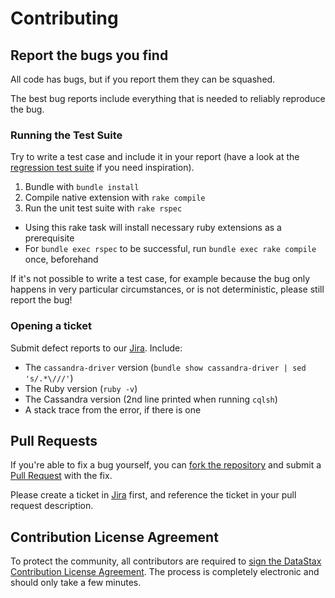 # Contributing

## Report the bugs you find

All code has bugs, but if you report them they can be squashed.

The best bug reports include everything that is needed to reliably reproduce the bug.

### Running the Test Suite

Try to write a test case and include it in your report (have a look at the
[regression test suite](spec/regressions) if you need inspiration).

1. Bundle with `bundle install`
2. Compile native extension with `rake compile`
3. Run the unit test suite with `rake rspec`
  * Using this rake task will install necessary ruby extensions as a prerequisite
  * For `bundle exec rspec` to be successful, run `bundle exec rake compile` once, beforehand

If it's not possible to write a test case, for example because the bug only happens in
very particular circumstances, or is not deterministic, please still report the bug!

### Opening a ticket

Submit defect reports to our [Jira](https://datastax-oss.atlassian.net/projects/RUBY/issues). Include:

* The `cassandra-driver` version (`bundle show cassandra-driver | sed 's/.*\///'`)
* The Ruby version (`ruby -v`)
* The Cassandra version (2nd line printed when running `cqlsh`)
* A stack trace from the error, if there is one

## Pull Requests

If you're able to fix a bug yourself, you can
[fork the repository](https://help.github.com/articles/fork-a-repo/) and submit a
[Pull Request](https://help.github.com/articles/using-pull-requests/) with the fix.

Please create a ticket in [Jira](https://datastax-oss.atlassian.net/projects/RUBY/issues)
first, and reference the ticket in your pull request description.

## Contribution License Agreement

To protect the community, all contributors are required to
[sign the DataStax Contribution License Agreement](http://cla.datastax.com/).
The process is completely electronic and should only take a few minutes.
